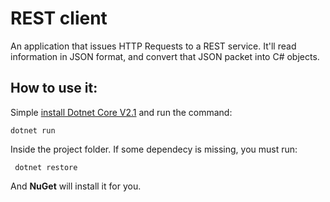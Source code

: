 # REST client
An application that issues HTTP Requests to a REST service. It'll read information in JSON format, and convert that JSON packet into C# objects. 

## How to use it:
Simple [install Dotnet Core V2.1](https://www.microsoft.com/net/learn/get-started/linux/rhel) and run the command:

```
dotnet run
```

Inside the project folder.
If some dependecy is missing, you must run:
```
 dotnet restore
```
And **NuGet** will install it for you.

